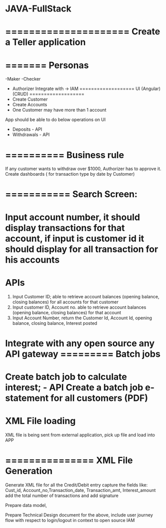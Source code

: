 # JAVA-FullStack



=====================
Create a Teller application
=====================
=======
Personas
=======
-Maker
-Checker
- Authorizer
Integrate with -> IAM
===================
UI (Angular) (CRUD)
===================
- Create Customer 
- Create Accounts 
- One Customer may have more than 1 account

App should be able to do below operations on UI
- Deposits - API
- Withdrawals - API

==========
Business rule
==========
If any customer wants to withdraw over $1000, Authorizer has to approve it.
Create dashboards ( for transaction type by date by Customer)

===========
Search Screen:
===========
Input account number, it should display transactions for that account, if input is customer id it should display for all transaction for his accounts
====
APIs
====
1. Input Customer ID; able to retrieve account balances (opening balance, closing balances) for all accounts for that customer
2. Input customer ID, Account no. able to retrieve account balances (opening balance, closing balances) for that account
3. Input Account Number, return the Customer Id, Account Id, opening balance, closing balance, Interest posted

Integrate with any open source any API gateway =========
Batch jobs
=========
Create batch job to calculate interest; - API
Create a batch job e-statement for all customers (PDF)
============
XML File loading
============
XML file is being sent from external application, pick up file and load into APP

===============
XML File Generation
===============
Generate XML file for all the Credit/Debit entry
capture the fields like: Cust_id, Account_no,Transaction_date, Transaction_amt, Interest_amount
add the total number of transactions and add signature




Prepare data model,

Prepare Technical Design document for the above, include user journey flow with respect to login/logout in context to open source IAM




